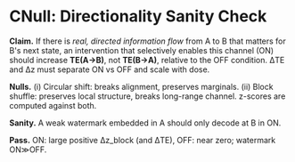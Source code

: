 # CNull: Directionality Sanity Check

**Claim.** If there is *real, directed information flow* from A to B that matters for B's next state, an intervention that selectively enables this channel (ON) should increase **TE(A→B)**, not **TE(B→A)**, relative to the OFF condition. ΔTE and Δz must separate ON vs OFF and scale with dose.

**Nulls.** (i) Circular shift: breaks alignment, preserves marginals. (ii) Block shuffle: preserves local structure, breaks long-range channel. z-scores are computed against both.

**Sanity.** A weak watermark embedded in A should only decode at B in ON.

**Pass.** ON: large positive Δz_block (and ΔTE), OFF: near zero; watermark ON≫OFF.
